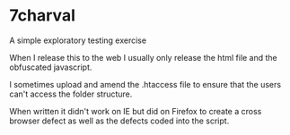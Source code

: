 7charval
========

A simple exploratory testing exercise

When I release this to the web I usually only release the html file and the obfuscated javascript.

I sometimes upload and amend the .htaccess file to ensure that the users can't access the folder structure.

When written it didn't work on IE but did on Firefox to create a cross browser defect as well as the defects coded into the script.